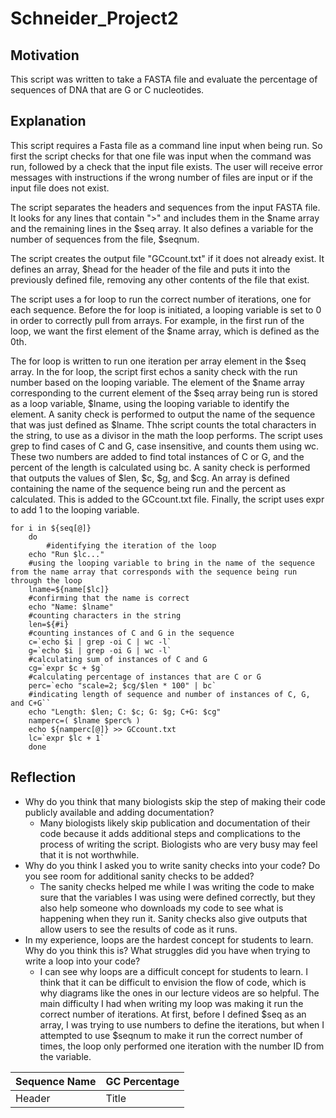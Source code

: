 # Schneider_Project2

## Motivation
This script was written to take a FASTA file and evaluate the percentage of sequences of DNA that are G or C nucleotides.

## Explanation
This script requires a Fasta file as a command line input when being run. So first the script checks for that one file was input when the command was run, followed by a check that the input file exists. The user will receive error messages with instructions if the wrong number of files are input or if the input file does not exist. 

The script separates the headers and sequences from the input FASTA file. It looks for any lines that contain ">" and includes them in the $name array and the remaining lines in the $seq array. It also defines a variable for the number of sequences from the file, $seqnum.

The script creates the output file "GCcount.txt" if it does not already exist. It defines an array, $head for the header of the file and puts it into the previously defined file, removing any other contents of the file that exist.

The script uses a for loop to run the correct number of iterations, one for each sequence. Before the for loop is initiated, a looping variable is set to 0 in order to correctly pull from arrays. For example, in the first run of the loop, we want the first element of the $name array, which is defined as the 0th.

The for loop is written to run one iteration per array element in the $seq array. In the for loop, the script first echos a sanity check with the run number based on the looping variable. The element of the $name array corresponding to the current element of the $seq array being run is stored as a loop variable, $lname, using the looping variable to identify the element. A sanity check is performed to output the name of the sequence that was just defined as $lname. Thhe script counts the total characters in the string, to use as a divisor in the math the loop performs. The script uses grep to find cases of C and G, case insensitive, and counts them using wc. These two numbers are added to find total instances of C or G, and the percent of the length is calculated using bc. A sanity check is performed that outputs the values of $len, $c, $g, and $cg. An array is defined containing the name of the sequence being run and the percent as calculated. This is added to the GCcount.txt file. Finally, the script uses expr to add 1 to the looping variable.

```
for i in ${seq[@]}
    do
    	#identifying the iteration of the loop
	echo "Run $lc..."
	#using the looping variable to bring in the name of the sequence from the name array that corresponds with the sequence being run through the loop
	lname=${name[$lc]}
	#confirming that the name is correct
	echo "Name: $lname"
	#counting characters in the string
	len=${#i}
	#counting instances of C and G in the sequence
	c=`echo $i | grep -oi C | wc -l`
	g=`echo $i | grep -oi G | wc -l`
	#calculating sum of instances of C and G
	cg=`expr $c + $g`
	#calculating percentage of instances that are C or G
	perc=`echo "scale=2; $cg/$len * 100" | bc`
	#indicating length of sequence and number of instances of C, G, and C+G``
	echo "Length: $len; C: $c; G: $g; C+G: $cg"
	namperc=( $lname $perc% )
	echo ${namperc[@]} >> GCcount.txt
	lc=`expr $lc + 1`
    done
```

## Reflection
- Why do you think that many biologists skip the step of making their code publicly available and adding documentation?
	- Many biologists likely skip publication and documentation of their code because it adds additional steps and complications to the process of writing the script. Biologists who are very busy may feel that it is not worthwhile.
- Why do you think I asked you to write sanity checks into your code? Do you see room for additional sanity checks to be added?
	- The sanity checks helped me while I was writing the code to make sure that the variables I was using were defined correctly, but they also help someone who downloads my code to see what is happening when they run it. Sanity checks also give outputs that allow users to see the results of code as it runs.
- In my experience, loops are the hardest concept for students to learn. Why do you think this is? What struggles did you have when trying to write a loop into your code?
	- I can see why loops are a difficult concept for students to learn. I think that it can be difficult to envision the flow of code, which is why diagrams like the ones in our lecture videos are so helpful. The main difficulty I had when writing my loop was making it run the correct number of iterations. At first, before I defined $seq as an array, I was trying to use numbers to define the iterations, but when I attempted to use $seqnum to make it run the correct number of times, the loop only performed one iteration with the number ID from the variable.

| Sequence Name | GC Percentage |
| ----------- | ----------- |
| Header | Title |
